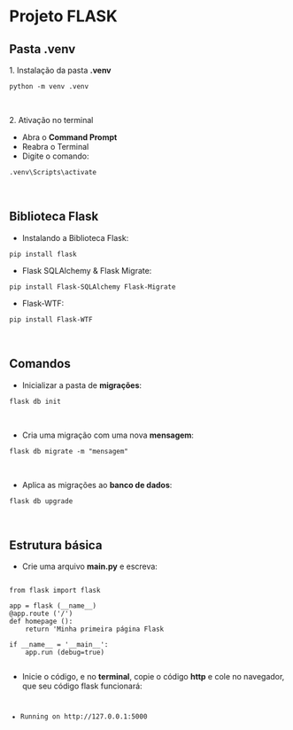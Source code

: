 # Projeto FLASK

## Pasta **.venv**

<p> 1. Instalação da pasta <b>.venv</b></p>

<pre><code>python -m venv .venv</code></pre>
<br>

<p> 2. Ativação no terminal</p>

<ul>
    <li>Abra o <b>Command Prompt</b></li>
    <li>Reabra o Terminal</li>
    <li>Digite o comando:</li>
</ul>

<pre><code>.venv\Scripts\activate</code></pre><br>

## Biblioteca Flask

<ul><li>Instalando a Biblioteca Flask:</li></ul>
<pre><code>pip install flask</code></pre>

<ul><li>Flask SQLAlchemy & Flask Migrate:</li></ul>
<pre><code>pip install Flask-SQLAlchemy Flask-Migrate</code></pre>

<ul><li>Flask-WTF:</li></ul>
<pre><code>pip install Flask-WTF</code></pre><br>

## Comandos

<ul><li>Inicializar a pasta de <b>migrações</b>:</li></ul>
<pre><code>flask db init</code></pre><br>

<ul><li>Cria uma migração com uma nova <b>mensagem</b>:</li></ul>
<pre><code>flask db migrate -m "mensagem"</code></pre><br>

<ul><li>Aplica as migrações ao <b>banco de dados</b>:</li></ul>
<pre><code>flask db upgrade</code></pre><br>

## Estrutura básica

<ul><li>Crie uma arquivo <b>main.py</b> e escreva:</li></ul>

<pre><code>
from flask import flask

app = flask (__name__)
@app.route ('/')
def homepage ():
    return 'Minha primeira página Flask

if __name__ = '__main__':
    app.run (debug=true)

</code></pre>

<ul><li>Inicie o código, e no <b>terminal</b>, copie o código <b>http</b> e cole no navegador, que seu código flask funcionará:</li></ul>
<pre><code>
<ul><li>Running on http://127.0.0.1:5000</li></ul>
</pre></code>

